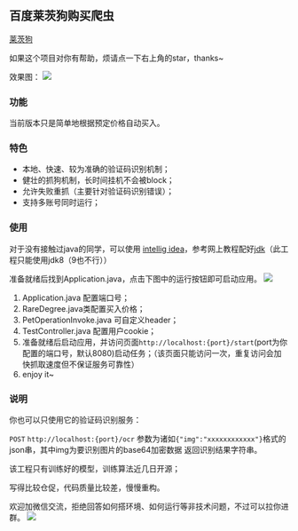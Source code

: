 ## 百度莱茨狗购买爬虫

[莱茨狗](https://pet-chain.baidu.com/)

如果这个项目对你有帮助，烦请点一下右上角的star，thanks~

效果图：
![](https://ws1.sinaimg.cn/large/006tKfTcly1foajh6yj97j31ge0miteu.jpg)

### 功能
当前版本只是简单地根据预定价格自动买入。

### 特色
- 本地、快速、较为准确的验证码识别机制；
- 健壮的抓狗机制，长时间挂机不会被block；
- 允许失败重抓（主要针对验证码识别错误）；
- 支持多账号同时运行；

### 使用
对于没有接触过java的同学，可以使用 [intellig idea](https://www.jetbrains.com/idea/)，参考网上教程配好[jdk](http://www.oracle.com/technetwork/java/javase/downloads/jdk8-downloads-2133151.html)（此工程只能使用jdk8（9也不行））

准备就绪后找到Application.java，点击下图中的运行按钮即可启动应用。
![](https://ws4.sinaimg.cn/large/006tKfTcly1foaizv2a2ej30lo0cq75v.jpg)

1. Application.java 配置端口号；
2. RareDegree.java类配置买入价格；
3. PetOperationInvoke.java 可自定义header；
4. TestController.java 配置用户cookie；
5. 准备就绪后启动应用，并访问页面`http://localhost:{port}/start`(port为你配置的端口号，默认8080)启动任务；（该页面只能访问一次，重复访问会加快抓取速度但不保证服务可靠性）
6. enjoy it~


### 说明
你也可以只使用它的验证码识别服务：
 
`POST` `http://localhost:{port}/ocr` 参数为诸如`{"img":"xxxxxxxxxxxx"}`格式的json串，其中img为要识别图片的base64加密数据 返回识别结果字符串。
 
 该工程只有训练好的模型，训练算法近几日开源； 
 
 
 写得比较仓促，代码质量比较差，慢慢重构。
 
 
 欢迎加微信交流，拒绝回答如何搭环境、如何运行等非技术问题，不过可以拉你进群。
 ![](https://ws4.sinaimg.cn/large/006tKfTcly1foahsdmz9vj30e80e8t8w.jpg)
